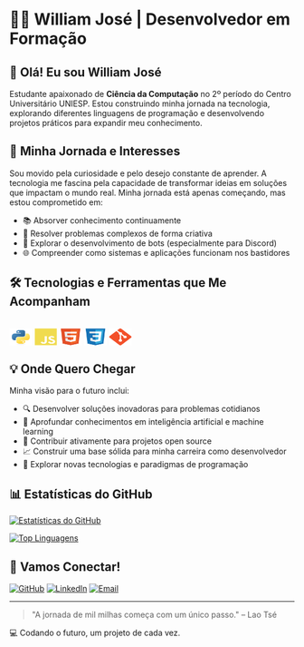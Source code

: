 # 👨‍💻 William José | Desenvolvedor em Formação

## 👋 Olá! Eu sou William José

Estudante apaixonado de **Ciência da Computação** no 2º período do Centro Universitário UNIESP. Estou construindo minha jornada na tecnologia, explorando diferentes linguagens de programação e desenvolvendo projetos práticos para expandir meu conhecimento.

## 🚀 Minha Jornada e Interesses

Sou movido pela curiosidade e pelo desejo constante de aprender. A tecnologia me fascina pela capacidade de transformar ideias em soluções que impactam o mundo real. Minha jornada está apenas começando, mas estou comprometido em:

- 📚 Absorver conhecimento continuamente
- 🧩 Resolver problemas complexos de forma criativa
- 🤖 Explorar o desenvolvimento de bots (especialmente para Discord)
- 🌐 Compreender como sistemas e aplicações funcionam nos bastidores

## 🛠️ Tecnologias e Ferramentas que Me Acompanham

<div style="display: inline_block"><br>
  <img align="center" alt="Python" height="30" width="40" src="https://raw.githubusercontent.com/devicons/devicon/master/icons/python/python-original.svg">
  <img align="center" alt="JavaScript" height="30" width="40" src="https://raw.githubusercontent.com/devicons/devicon/master/icons/javascript/javascript-plain.svg">
  <img align="center" alt="HTML" height="30" width="40" src="https://raw.githubusercontent.com/devicons/devicon/master/icons/html5/html5-original.svg">
  <img align="center" alt="CSS" height="30" width="40" src="https://raw.githubusercontent.com/devicons/devicon/master/icons/css3/css3-original.svg">
  <img align="center" alt="Git" height="30" width="40" src="https://raw.githubusercontent.com/devicons/devicon/master/icons/git/git-original.svg">
</div>

## 💡 Onde Quero Chegar

Minha visão para o futuro inclui:

- 🔍 Desenvolver soluções inovadoras para problemas cotidianos
- 🧠 Aprofundar conhecimentos em inteligência artificial e machine learning
- 🌟 Contribuir ativamente para projetos open source
- 📈 Construir uma base sólida para minha carreira como desenvolvedor
- 🚀 Explorar novas tecnologias e paradigmas de programação

## 📊 Estatísticas do GitHub

[![Estatísticas do GitHub](https://github-readme-stats.vercel.app/api?username=devmouraa&show_icons=true&theme=radical)](https://github.com/anuraghazra/github-readme-stats)

[![Top Linguagens](https://github-readme-stats.vercel.app/api/top-langs/?username=devmouraa&layout=compact&theme=radical)](https://github.com/anuraghazra/github-readme-stats)

## 🤝 Vamos Conectar!

[![GitHub](https://img.shields.io/badge/-GitHub-000?style=flat-square&logo=Github&logoColor=white)](https://github.com/devmouraa)
[![LinkedIn](https://img.shields.io/badge/-LinkedIn-blue?style=flat-square&logo=Linkedin&logoColor=white)](https://www.linkedin.com/in/williamjmouraa/)
[![Email](https://img.shields.io/badge/-Email-c14438?style=flat-square&logo=Gmail&logoColor=white)](mailto:william.jose@example.com)

---

> "A jornada de mil milhas começa com um único passo." – Lao Tsé

💻 Codando o futuro, um projeto de cada vez.
